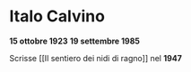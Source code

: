 # Italo Calvino
**15 ottobre 1923**
**19 settembre 1985**

Scrisse [[Il sentiero dei nidi di ragno]] nel **1947**